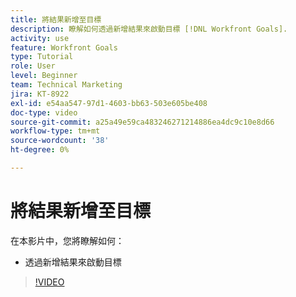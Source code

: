 ```yaml
---
title: 將結果新增至目標
description: 瞭解如何透過新增結果來啟動目標 [!DNL Workfront Goals].
activity: use
feature: Workfront Goals
type: Tutorial
role: User
level: Beginner
team: Technical Marketing
jira: KT-8922
exl-id: e54aa547-97d1-4603-bb63-503e605be408
doc-type: video
source-git-commit: a25a49e59ca483246271214886ea4dc9c10e8d66
workflow-type: tm+mt
source-wordcount: '38'
ht-degree: 0%

---
```


# 將結果新增至目標

在本影片中，您將瞭解如何：

* 透過新增結果來啟動目標

>[!VIDEO](https://video.tv.adobe.com/v/335194/?quality=12&learn=on)
